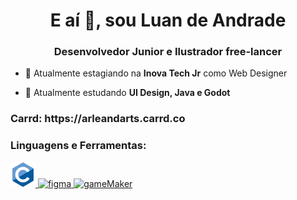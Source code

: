 <h1 align="center">E aí 👋, sou Luan de Andrade</h1>
<h3 align="center">Desenvolvedor Junior e Ilustrador free-lancer</h3>

- 🔭 Atualmente estagiando na **Inova Tech Jr** como Web Designer

- 🌱 Atualmente estudando **UI Design, Java e Godot**

<h3 align="left">Carrd: https://arleandarts.carrd.co </h3>
<p align="left">
</p>

<h3 align="left">Linguagens e Ferramentas:</h3>
<p align="left"> <a href="https://www.cprogramming.com/" target="_blank" rel="noreferrer"> <img src="https://raw.githubusercontent.com/devicons/devicon/master/icons/c/c-original.svg" alt="c" width="40" height="40"/> </a> <a href="https://www.figma.com/" target="_blank" rel="noreferrer"> <img src="https://www.vectorlogo.zone/logos/figma/figma-icon.svg" alt="figma" width="40" height="40"/> </a> <a href="https://gamemaker.io/pt-BR" target="_blank" rel="noreferrer"> <img src="https://www.svgrepo.com/show/373617/gamemaker.svg" alt="gameMaker" width="40" height="40"/> </a> </p>
